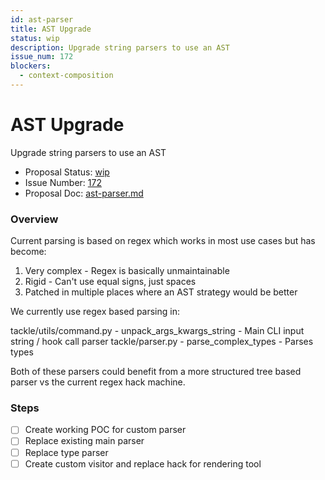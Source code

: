 ```yaml
---
id: ast-parser
title: AST Upgrade
status: wip
description: Upgrade string parsers to use an AST
issue_num: 172
blockers:
  - context-composition
---
```

[//]: # (--start-header--DO NOT MODIFY)

# AST Upgrade

Upgrade string parsers to use an AST

- Proposal Status: [wip](README.md#status)
- Issue Number: [172](https://github.com/sudoblockio/tackle/issue/172)
- Proposal Doc: [ast-parser.md](https://github.com/sudoblockio/tackle/blob/main/proposals/ast-parser.md)

### Overview
[//]: # (--end-header--start-body--MODIFY)

Current parsing is based on regex which works in most use cases but has become:

1. Very complex - Regex is basically unmaintainable
2. Rigid - Can't use equal signs, just spaces
3. Patched in multiple places where an AST strategy would be better

We currently use regex based parsing in:

tackle/utils/command.py - unpack_args_kwargs_string - Main CLI input string / hook call parser
tackle/parser.py - parse_complex_types - Parses types

Both of these parsers could benefit from a more structured tree based parser vs the current regex hack machine.

### Steps

- [ ] Create working POC for custom parser
- [ ] Replace existing main parser
- [ ] Replace type parser
- [ ] Create custom visitor and replace hack for rendering tool

[//]: # (--end-body--)
